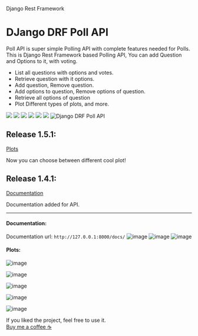 Django Rest Framework


# DJango DRF Poll API

Poll API is super simple Polling API with complete features needed for Polls.
This is Django Rest Framework based Polling API, You can add Question and Options to it, with voting.
- List all questions with options and votes.
- Retrieve question with it options.
- Add question, Remove question.
- Add options to question, Remove options of question.
- Retrieve all options of question
- Plot Different types of plots, and more.

![](https://img.shields.io/badge/Django-4.1.7-green)
![](https://img.shields.io/badge/DRF-3.14.0-yellowgreen)
![](https://img.shields.io/badge/Bootstrap-5.3-blue)
![](https://img.shields.io/badge/ChartJS-4.2.1-orange)
![](https://img.shields.io/badge/Python-3.11.1-lightgreen)
![](https://img.shields.io/badge/Release-1.5.1-green)
![Django DRF Poll API](https://github.com/4yub1k/drf_api/actions/workflows/djapi.yml/badge.svg)

## Release 1.5.1:
  [Plots](#plots)
  
  Now you can choose between different cool plot! 

## Release 1.4.1:
  [Documentation](#documentation)
  
  Documentation added for API. 


<hr>

#### Documentation:
Documentation url: 
```http://127.0.0.1:8000/docs/```
![image](https://user-images.githubusercontent.com/45902447/221428625-c2625ebe-7e64-4c00-bab4-fbccf564f4c3.png)
![image](https://user-images.githubusercontent.com/45902447/221428789-5ac65366-5590-4cab-9f89-5713c2fac86f.png)
![image](https://user-images.githubusercontent.com/45902447/222162104-ec4688e5-5d65-4b88-bef2-46147b464acb.png)

#### Plots:
![image](https://user-images.githubusercontent.com/45902447/222162270-ae296f2c-3d6e-4492-9b4a-13735b28bcc1.png)

![image](https://user-images.githubusercontent.com/45902447/222162374-b7444be6-09e4-4a39-8131-793c94804273.png)

![image](https://user-images.githubusercontent.com/45902447/222164229-ae62445c-9a14-4a74-b5cc-12965d79f640.png)

![image](https://user-images.githubusercontent.com/45902447/222164673-fd80a8d2-2591-433d-ace0-850d6b826a13.png)

![image](https://user-images.githubusercontent.com/45902447/222164900-0c15da08-0b00-4235-99a3-2cf524a1ab17.png)

<p>
  If you liked the project, feel free to use it.<br>
  <a href="https://www.buymeacoffee.com/4yub1k" target="_blank">
    Buy me a coffee ☕️
  </a>
</p>

